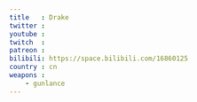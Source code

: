 ```yaml
---
title   : Drake
twitter :
youtube :
twitch  :
patreon :
bilibili: https://space.bilibili.com/16860125
country : cn
weapons :
    - gunlance
---
```

